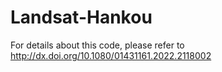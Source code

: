 # Landsat-Hankou
For details about this code, please refer to http://dx.doi.org/10.1080/01431161.2022.2118002
